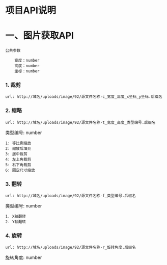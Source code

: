 项目API说明
===========
一、图片获取API
===========
    公共参数

        宽度：number
        高度：number
        坐标：number

### 1. 裁剪
    url: http://域名/uploads/image/92/源文件名称-c_宽度_高度_x坐标_y坐标.后缀名

### 2. 缩略
    url: http://域名/uploads/image/92/源文件名称-t_宽度_高度_类型编号.后缀名

类型编号: number

    1: 等比例缩放
    2: 缩放后填充
    3: 居中裁剪
    4: 左上角裁剪
    5: 右下角裁剪
    6: 固定尺寸缩放

### 3. 翻转
    url: http://域名/uploads/image/92/源文件名称-f_类型编号.后缀名

类型编号: number

    1. X轴翻转
    2. Y轴翻转

### 4. 旋转
    url: http://域名/uploads/image/92/源文件名称-r_旋转角度.后缀名

旋转角度: number